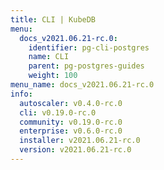 ```yaml
---
title: CLI | KubeDB
menu:
  docs_v2021.06.21-rc.0:
    identifier: pg-cli-postgres
    name: CLI
    parent: pg-postgres-guides
    weight: 100
menu_name: docs_v2021.06.21-rc.0
info:
  autoscaler: v0.4.0-rc.0
  cli: v0.19.0-rc.0
  community: v0.19.0-rc.0
  enterprise: v0.6.0-rc.0
  installer: v2021.06.21-rc.0
  version: v2021.06.21-rc.0
---
```


